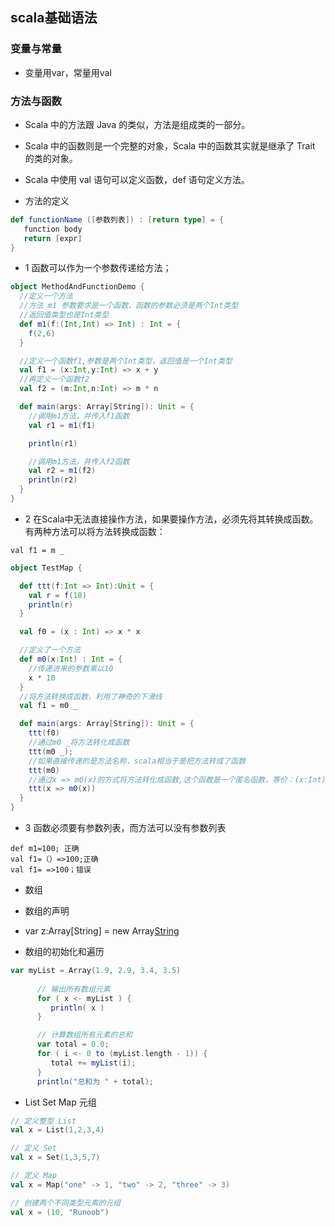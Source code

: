 ## scala基础语法

### 变量与常量
* 变量用var，常量用val


### 方法与函数
* Scala 中的方法跟 Java 的类似，方法是组成类的一部分。

* Scala 中的函数则是一个完整的对象，Scala 中的函数其实就是继承了 Trait 的类的对象。

* Scala 中使用 val 语句可以定义函数，def 语句定义方法。

* 方法的定义

```scala
def functionName ([参数列表]) : [return type] = {
   function body
   return [expr]
}
```
* 1 函数可以作为一个参数传递给方法；
```scala
object MethodAndFunctionDemo {
  //定义一个方法
  //方法 m1 参数要求是一个函数，函数的参数必须是两个Int类型
  //返回值类型也是Int类型
  def m1(f:(Int,Int) => Int) : Int = {
    f(2,6)
  }

  //定义一个函数f1,参数是两个Int类型，返回值是一个Int类型
  val f1 = (x:Int,y:Int) => x + y
  //再定义一个函数f2
  val f2 = (m:Int,n:Int) => m * n

  def main(args: Array[String]): Unit = {
    //调用m1方法，并传入f1函数
    val r1 = m1(f1)

    println(r1)

    //调用m1方法，并传入f2函数
    val r2 = m1(f2)
    println(r2)
  }
}
```
* 2 在Scala中无法直接操作方法，如果要操作方法，必须先将其转换成函数。有两种方法可以将方法转换成函数：
```
val f1 = m _
```
```scala
object TestMap {

  def ttt(f:Int => Int):Unit = {
    val r = f(10)
    println(r)
  }

  val f0 = (x : Int) => x * x

  //定义了一个方法
  def m0(x:Int) : Int = {
    //传递进来的参数乘以10
    x * 10
  }
  //将方法转换成函数，利用了神奇的下滑线
  val f1 = m0 _

  def main(args: Array[String]): Unit = {
    ttt(f0)
    //通过m0 _将方法转化成函数
    ttt(m0 _);
    //如果直接传递的是方法名称，scala相当于是把方法转成了函数
    ttt(m0)
    //通过x => m0(x)的方式将方法转化成函数,这个函数是一个匿名函数，等价：(x:Int) => m0(x)
    ttt(x => m0(x))
  }
}
```
* 3 函数必须要有参数列表，而方法可以没有参数列表
```
def m1=100; 正确
val f1=（）=>100;正确
val f1= =>100；错误
````
* 数组

* 数组的声明
* var z:Array[String] = new Array[String](3)
* 数组的初始化和遍历
```scala
var myList = Array(1.9, 2.9, 3.4, 3.5)
      
      // 输出所有数组元素
      for ( x <- myList ) {
         println( x )
      }

      // 计算数组所有元素的总和
      var total = 0.0;
      for ( i <- 0 to (myList.length - 1)) {
         total += myList(i);
      }
      println("总和为 " + total);
```
* List Set Map 元组
```scala
// 定义整型 List
val x = List(1,2,3,4)

// 定义 Set
val x = Set(1,3,5,7)

// 定义 Map
val x = Map("one" -> 1, "two" -> 2, "three" -> 3)

// 创建两个不同类型元素的元组
val x = (10, "Runoob")
```